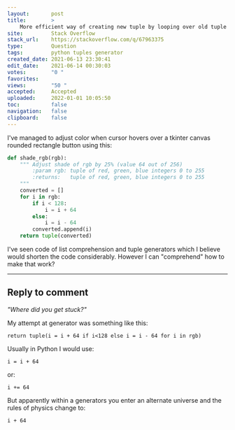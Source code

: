 ```yaml
---
layout:       post
title:        >
    More efficient way of creating new tuple by looping over old tuple
site:         Stack Overflow
stack_url:    https://stackoverflow.com/q/67963375
type:         Question
tags:         python tuples generator
created_date: 2021-06-13 23:30:41
edit_date:    2021-06-14 00:30:03
votes:        "0 "
favorites:    
views:        "50 "
accepted:     Accepted
uploaded:     2022-01-01 10:05:50
toc:          false
navigation:   false
clipboard:    false
---
```


I've managed to adjust color when cursor hovers over a tkinter canvas rounded rectangle button using this:

``` python
def shade_rgb(rgb):
    """ Adjust shade of rgb by 25% (value 64 out of 256)
        :param rgb: tuple of red, green, blue integers 0 to 255
        :returns:   tuple of red, green, blue integers 0 to 255
    """
    converted = []
    for i in rgb:
        if i < 128:
            i = i + 64
        else:
            i = i - 64
        converted.append(i)
    return tuple(converted)
```

I've seen code of list comprehension and tuple generators which I believe would shorten the code considerably. However I can "comprehend" how to make that work?


----------


## Reply to comment

*"Where did you get stuck?"*

My attempt at generator was something like this:

``` 
return tuple(i = i + 64 if i<128 else i = i - 64 for i in rgb)

```

Usually in Python I would use:

``` 
i = i + 64

```

or:

``` 
i += 64

```

But apparently within a generators you enter an alternate universe and the rules of physics change to:

``` 
i + 64

```

